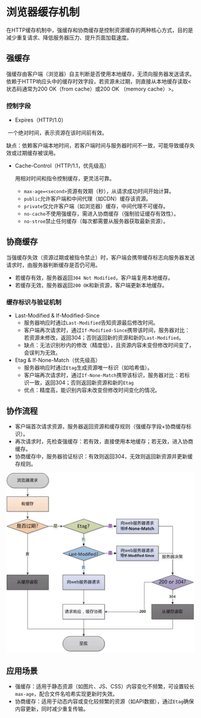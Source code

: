 # 浏览器缓存机制

在HTTP缓存机制中，强缓存和协商缓存是控制资源缓存的两种核心方式，目的是减少重复请求、降低服务器压力、提升页面加载速度。

## 强缓存

强缓存由客户端（浏览器）自主判断是否使用本地缓存，无须向服务器发送请求。依赖于HTTP响应头中的缓存时效字段，若资源未过期，则直接从本地缓存读取<状态码通常为200 OK（from cache）或200 OK （memory cache）>。

### 控制字段

- Expires（HTTP/1.0）

​		一个绝对时间，表示资源在该时间前有效。

​		缺点：依赖客户端本地时间，若客户端时间与服务器时间不一致，可能导致缓存失效或过期缓存被误用。

- Cache-Control（HTTP/1.1，优先级高）

  用相对时间和指令控制缓存，更灵活可靠。

  - `max-age=<second>`资源有效期（秒），从请求成功时间开始计算。
  - `public`允许客户端和中间代理（如CDN）缓存该资源。
  - `private`仅允许客户端（如浏览器）缓存，中间代理不可缓存。
  - `no-cache`不使用强缓存，需进入协商缓存（强制验证缓存有效性）。
  - `no-stroe`禁止任何缓存（每次都需要从服务器获取最新资源）。

## 协商缓存

当强缓存失效（资源过期或被指令禁止）时，客户端会携带缓存标志向服务器发送请求时，由服务器判断缓存是否仍可用。

- 若缓存有效，服务器返回`304 Not Modified`，客户端复用本地缓存。
- 若缓存无效，服务器返回`200 OK`和新资源，客户端更新本地缓存。

### 缓存标识与验证机制

- Last-Modified & If-Modified-Since
  - 服务器响应时通过`Last-Modified`告知资源最后修改时间。
  - 客户端再次请求时，通过`If-Modified-Since`携带该时间，服务器对比：若资源未修改，返回304；否则返回新的资源和新的`Last-Modified`。
  - 缺点：无法识别秒内的修改（精度低），且资源内容未变但修改时间变了，会误判为无效。
- Etag & If-None-Match（优先级高）
  - 服务器响应时通过`Etag`生成资源唯一标识（如哈希值）。
  - 客户端再次请求时，通过`If-None-Match`携带该标识，服务器对比：若标识一致，返回304；否则返回新资源和新的`Etag`
  - 优点：精度高，能识别内容未改变但修改时间变化的情况。

## 协作流程

- 客户端首次请求资源，服务器返回资源和缓存规则（强缓存字段+协商缓存标识）。
- 再次请求时，先检查强缓存：若有效，直接使用本地缓存；若无效，进入协商缓存。
- 协商缓存中，服务器验证标识：有效则返回304，无效则返回新资源并更新缓存规则。

![cache](.\images\cache.png)

## 应用场景

- 强缓存：适用于静态资源（如图片、JS、CSS）内容变化不频繁，可设置较长`max-age`，配合文件名哈希实现更新时失效。
- 协商缓存：适用于动态内容或变化较频繁的资源（如API数据），通过`Etag`确保内容更新，同时减少重复传输。